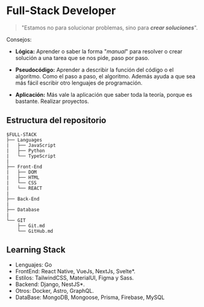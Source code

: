 # Full-Stack Developer

> "Estamos no para solucionar problemas, sino para **_crear soluciones_**".

Consejos:

- **Lógica:** Aprender o saber la forma "_manual_" para resolver o crear solución a una tarea que se nos pide, paso por paso.

- **Pseudocódigo:** Aprender a describir la función del código o el algoritmo. Como el paso a paso, el algoritmo. Además ayuda a que sea más fácil escribir otro lenguajes de programación.

- **Aplicación:** Más vale la aplicación que saber toda la teoría, porque es bastante. Realizar proyectos.

## Estructura del repositorio

```
$FULL-STACK
├── Languages
|   ├── JavaScript
|   ├── Python
|   └── TypeScript
|
├── Front-End
|   ├── DOM
|   ├── HTML
|   └── CSS
|   └── REACT
|
├── Back-End
|
├── Database
|
└── GIT
    ├── Git.md
    └── GitHub.md
```

## Learning Stack

- Lenguajes: Go
- FrontEnd: React Native, VueJs, NextJs, Svelte\*.
- Estilos: TailwindCSS, MaterialUI, Figma y Sass.
- Backend: Django, NestJS\*.
- Otros: Docker, Astro, GraphQL.
- DataBase: MongoDB, Mongoose, Prisma, Firebase, MySQL
